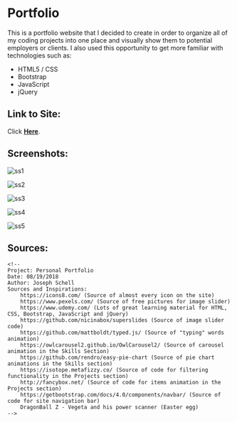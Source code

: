 # Portfolio

This is a portfolio website that I decided to create in order to organize all of my coding projects into one place and visually
show them to potential employers or clients. I also used this opportunity to get more familiar with technologies
such as:

* HTML5 / CSS
* Bootstrap
* JavaScript
* jQuery


## Link to Site:

Click **[Here](https://falcon-punch.github.io/Portfolio/)**.

## Screenshots:

![ss1](https://user-images.githubusercontent.com/24645219/44558616-10e0c180-a6fa-11e8-8d19-bda2bda48611.jpg)

![ss2](https://user-images.githubusercontent.com/24645219/44569746-3ab4db00-a730-11e8-8772-12a2c23a1e7b.jpg)

![ss3](https://user-images.githubusercontent.com/24645219/44569747-3ab4db00-a730-11e8-8f5a-bbb0814d3e01.jpg)

![ss4](https://user-images.githubusercontent.com/24645219/44616478-7ff70c80-a805-11e8-84e1-d8779cd5a119.jpg)

![ss5](https://user-images.githubusercontent.com/24645219/44569910-be6ec780-a730-11e8-85af-92174871b34c.jpg)



## Sources:

~~~
<!--
Project: Personal Portfolio
Date: 08/19/2018
Author: Joseph Schell
Sources and Inspirations:
	https://icons8.com/ (Source of almost every icon on the site)
	https://www.pexels.com/ (Source of free pictures for image slider)
	https://www.udemy.com/ (Lots of great learning material for HTML, CSS, Bootstrap, JavaScript and jQuery)
	https://github.com/nicinabox/superslides (Source of image slider code)
	https://github.com/mattboldt/typed.js/ (Source of "typing" words animation)
	https://owlcarousel2.github.io/OwlCarousel2/ (Source of carousel animation in the Skills Section)
	https://github.com/rendro/easy-pie-chart (Source of pie chart animations in the Skills section)
	https://isotope.metafizzy.co/ (Source of code for filtering functionality in the Projects section)
	http://fancybox.net/ (Source of code for items animation in the Projects section)
	https://getbootstrap.com/docs/4.0/components/navbar/ (Source of code for site navigation bar)
	DragonBall Z - Vegeta and his power scanner (Easter egg)
-->
~~~